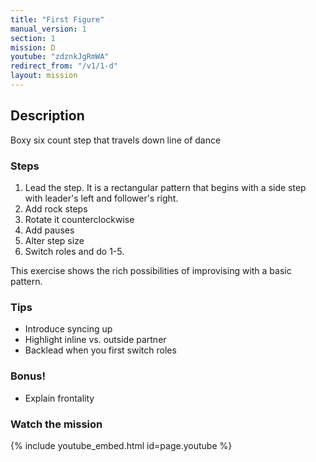 ```yaml
---
title: "First Figure"
manual_version: 1
section: 1
mission: D
youtube: "zdznkJgRmWA"
redirect_from: "/v1/1-d"
layout: mission
---
```




## Description

Boxy six count step that travels down line of dance

### Steps

1. Lead the step. It is a rectangular pattern that begins with a side step with leader's left and follower's right. 
2. Add rock steps
3. Rotate it counterclockwise
4. Add pauses
5. Alter step size
6. Switch roles and do 1-5. 

This exercise shows the rich possibilities of improvising with a basic pattern. 

### Tips

* Introduce syncing up
* Highlight inline vs. outside partner
* Backlead when you first switch roles

### Bonus!

* Explain frontality

### Watch the mission

{% include youtube_embed.html id=page.youtube %}


